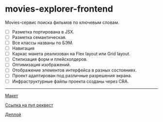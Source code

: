 # movies-explorer-frontend
Movies-сервис поиска фильмов по ключевым словам.
- [ ] Разметка портирована в JSX.
- [ ] Разметка семантическая.
- [ ] Все классы названы по БЭМ.
- [ ] Навигация
- [ ] Каркас макета реализован на Flex layout или Grid layout.
- [ ] Стилизация форм и плейсхолдеров.
- [ ] Оптимизация изображений.
- [ ] Отображение элементов интерфейса в разных состояниях.
- [ ] Проект адаптирован под различные разрешения экрана.
- [ ] Инфраструктурные файлы проекта созданы через CRA.
__________________________________________________________________________

[Макет](https://www.figma.com/file/6FMWkB94wE7KTkcCgUXtnC/light-1?type=design&node-id=1-6199&mode=design&t=TkbnOIKvThmuMnVu-0)

[Ссылка на пул реквест](https://github.com/AlloSpokoina/movies-explorer-frontend/pull/2)

[Деплой](https://diplom66main.nomoredomainsrocks.ru/)
